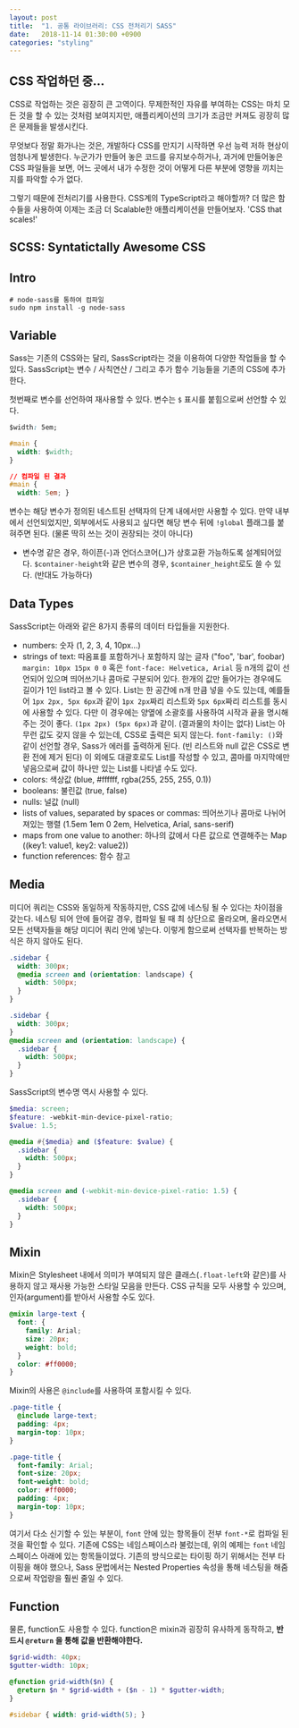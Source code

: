 ```yaml
---
layout: post
title:  "1. 공통 라이브러리: CSS 전처리기 SASS"
date:   2018-11-14 01:30:00 +0900
categories: "styling"
---
```

## CSS 작업하던 중...
CSS로 작업하는 것은 굉장히 큰 고역이다. 무제한적인 자유를 부여하는 CSS는 마치 모든 것을 할 수 있는 것처럼 보여지지만, 애플리케이션의 크기가 조금만 커져도 굉장히 많은 문제들을 발생시킨다.

무엇보다 정말 화가나는 것은, 개발하다 CSS를 만지기 시작하면 우선 능력 저하 현상이 엄청나게 발생한다. 누군가가 만들어 놓은 코드를 유지보수하거나, 과거에 만들어놓은 CSS 파일들을 보면, 어느 곳에서 내가 수정한 것이 어떻게 다른 부분에 영향을 끼치는지를 파악할 수가 없다.

그렇기 때문에 전처리기를 사용한다. CSS계의 TypeScript라고 해야할까? 더 많은 함수들을 사용하여 이제는 조금 더 Scalable한 애플리케이션을 만들어보자.
'CSS that scales!'

## SCSS: Syntatictally Awesome CSS

## Intro
```
# node-sass를 통하여 컴파일
sudo npm install -g node-sass
```

## Variable
Sass는 기존의 CSS와는 달리, SassScript라는 것을 이용하여 다양한 작업들을 할 수 있다. SassScript는 변수 / 사칙연산 / 그리고 추가 함수 기능들을 기존의 CSS에 추가한다. 

첫번째로 변수를 선언하여 재사용할 수 있다. 변수는 `$` 표시를 붙힘으로써 선언할 수 있다.

```css
$width: 5em;

#main {
  width: $width;
}

// 컴파일 된 결과
#main {
  width: 5em; }
```

변수는 해당 변수가 정의된 네스트된 선택자의 단계 내에서만 사용할 수 있다. 만약 내부에서 선언되었지만, 외부에서도 사용되고 싶다면 해당 변수 뒤에 `!global` 플래그를 붙혀주면 된다. (물론 딱히 쓰는 것이 권장되는 것이 아니다)

* 변수명 같은 경우, 하이픈(-)과 언더스코어(_)가 상호교환 가능하도록 설계되어있다. `$container-height`와 같은 변수의 경우, `$container_height`로도 쓸 수 있다. (반대도 가능하다)

## Data Types
SassScript는 아래와 같은 8가지 종류의 데이터 타입들을 지원한다.
* numbers: 숫자 (1, 2, 3, 4, 10px...)
* strings of text: 따옴표를 포함하거나 포함하지 않는 글자 ("foo", 'bar', foobar)
`margin: 10px 15px 0 0` 혹은 `font-face: Helvetica, Arial` 등 n개의 값이 선언되어 있으며 띄어쓰기나 콤마로 구분되어 있다. 한개의 값만 들어가는 경우에도 길이가 1인 list라고 볼 수 있다.
List는 한 공간에 n개 만큼 넣을 수도 있는데, 예를들어 `1px 2px, 5px 6px`과 같이 `1px 2px`짜리 리스트와 `5px 6px`짜리 리스트를 동시에 사용할 수 있다. 다만 이 경우에는 양옆에 소괄호를 사용하여 시작과 끝을 명시해주는 것이 좋다. `(1px 2px) (5px 6px)`과 같이. (결과물의 차이는 없다)
List는 아무런 값도 갖지 않을 수 있는데, CSS로 출력은 되지 않는다. `font-family: ()`와 같이 선언할 경우, Sass가 에러를 출력하게 된다. (빈 리스트와 null 값은 CSS로 변환 전에 제거 된다)
이 외에도 대괄호로도 List를 작성할 수 있고, 콤마를 마지막에만 넣음으로써 값이 하나만 있는 List를 나타낼 수도 있다.
* colors: 색상값 (blue, #ffffff, rgba(255, 255, 255, 0.1))
* booleans: 불린값 (true, false)
* nulls: 널값 (null)
* lists of values, separated by spaces or commas: 띄어쓰기나 콤마로 나뉘어져있는 행렬 (1.5em 1em 0 2em, Helvetica, Arial, sans-serif)
* maps from one value to another: 하나의 값에서 다른 값으로 연결해주는 Map ((key1: value1, key2: value2))
* function references: 함수 참고


## Media
미디어 쿼리는 CSS와 동일하게 작동하지만, CSS 값에 네스팅 될 수 있다는 차이점을 갖는다. 네스팅 되어 안에 들어갈 경우, 컴파일 될 때 최 상단으로 올라오며, 올라오면서 모든 선택자들을 해당 미디어 쿼리 안에 넣는다. 이렇게 함으로써 선택자를 반복하는 방식은 하지 않아도 된다.
```scss
.sidebar {
  width: 300px;
  @media screen and (orientation: landscape) {
    width: 500px;
  }
}
```
```css
.sidebar {
  width: 300px;
}
@media screen and (orientation: landscape) {
  .sidebar {
    width: 500px;
  }
}
```

SassScript의 변수명 역시 사용할 수 있다.
```scss
$media: screen;
$feature: -webkit-min-device-pixel-ratio;
$value: 1.5;

@media #{$media} and ($feature: $value) {
  .sidebar {
    width: 500px;
  }
}
```
```css
@media screen and (-webkit-min-device-pixel-ratio: 1.5) {
  .sidebar {
    width: 500px;
  }
}
```

## Mixin
Mixin은 Stylesheet 내에서 의미가 부여되지 않은 클래스(`.float-left`와 같은)를 사용하지 않고 재사용 가능한 스타일 모음을 만든다. CSS 규칙을 모두 사용할 수 있으며, 인자(argument)를 받아서 사용할 수도 있다.

```scss
@mixin large-text {
  font: {
    family: Arial;
    size: 20px;
    weight: bold;
  }
  color: #ff0000;
}
```

Mixin의 사용은 `@include`를 사용하여 포함시킬 수 있다.

```scss
.page-title {
  @include large-text;
  padding: 4px;
  margin-top: 10px;
}
```

```css
.page-title {
  font-family: Arial;
  font-size: 20px;
  font-weight: bold;
  color: #ff0000;
  padding: 4px;
  margin-top: 10px;
}
```

여기서 다소 신기할 수 있는 부분이, `font` 안에 있는 항목들이 전부 `font-*`로 컴파일 된 것을 확인할 수 있다. 기존에 CSS는 네임스페이스라 불렀는데, 위의 예제는 `font` 네임스페이스 아래에 있는 항목들이었다. 기존의 방식으로는 타이핑 하기 위해서는 전부 타이핑을 해야 했으나, Sass 문법에서는 Nested Properties 속성을 통해 네스팅을 해줌으로써 작업량을 훨씬 줄일 수 있다.

## Function
물론, function도 사용할 수 있다. function은 mixin과 굉장히 유사하게 동작하고, **반드시 `@return` 을 통해 값을 반환해야한다.**

```scss
$grid-width: 40px;
$gutter-width: 10px;

@function grid-width($n) {
  @return $n * $grid-width + ($n - 1) * $gutter-width;
}

#sidebar { width: grid-width(5); }
```